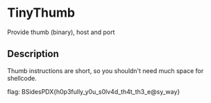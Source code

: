 # TinyThumb

Provide thumb (binary), host and port

## Description

Thumb instructions are short, so you shouldn't need much space for shellcode.

flag: BSidesPDX{h0p3fully_y0u_s0lv4d_th4t_th3_e@sy_way}

